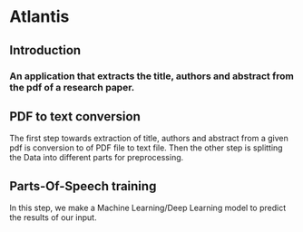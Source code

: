# Atlantis #

## Introduction ##

### An application that extracts the title, authors and abstract from the pdf of a research paper. ###

## PDF to text conversion ##

The first step towards extraction of title, authors and abstract from a given pdf is conversion to of PDF file to text file.
Then the other step is splitting the Data into different parts for preprocessing.

## Parts-Of-Speech training ##

In this step, we make a Machine Learning/Deep Learning model to predict the results of our input.
